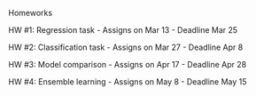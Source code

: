 Homeworks

HW #1: Regression task - Assigns on Mar 13 - Deadline  Mar 25

HW #2: Classification task - Assigns on Mar 27 - Deadline Apr 8

HW #3: Model comparison - Assigns on Apr 17 - Deadline Apr 28

HW #4: Ensemble learning - Assigns on May 8 - Deadline May 15

